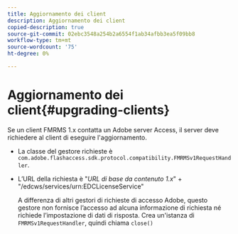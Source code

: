 ```yaml
---
title: Aggiornamento dei client
description: Aggiornamento dei client
copied-description: true
source-git-commit: 02ebc3548a254b2a6554f1ab34afbb3ea5f09bb8
workflow-type: tm+mt
source-wordcount: '75'
ht-degree: 0%

---
```


# Aggiornamento dei client{#upgrading-clients}

Se un client FMRMS 1.x contatta un Adobe server Access, il server deve richiedere al client di eseguire l&#39;aggiornamento.

* La classe del gestore richieste è `com.adobe.flashaccess.sdk.protocol.compatibility.FMRMSv1RequestHandler`.
* L’URL della richiesta è &quot;*URL di base da contenuto 1.x*&quot; + &quot;/edcws/services/urn:EDCLicenseService&quot;

  A differenza di altri gestori di richieste di accesso Adobe, questo gestore non fornisce l’accesso ad alcuna informazione di richiesta né richiede l’impostazione di dati di risposta. Crea un&#39;istanza di `FMRMSv1RequestHandler`, quindi chiama `close()`
